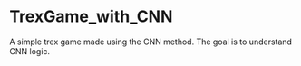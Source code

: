 # TrexGame_with_CNN
A simple trex game made using the CNN method. The goal is to understand CNN logic.
